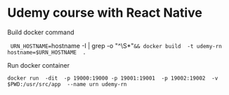 # Udemy course with React Native

Build docker command

`
    URN_HOSTNAME=`hostname -I | grep -o "^\S*"`&&
    docker build 
    -t udemy-rn 
    hostname=$URN_HOSTNAME 
    .
`

Run docker container

`
    docker run 
    -dit 
    -p 19000:19000
    -p 19001:19001 
    -p 19002:19002 
    -v $PWD:/usr/src/app 
    --name urn
    udemy-rn
`
